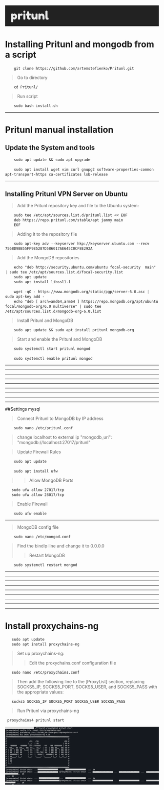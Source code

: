 ![Scrinshot](https://github.com/artemstefienko/Pritunl/blob/main/Pritunl.png)

# Installing Pritunl and mongodb from a script
```
    git clone https://github.com/artemstefienko/Pritunl.git
```
>Go to directory
```
    cd Pritunl/
```
>Run script
```
    sudo bash install.sh
```
___
# Pritunl manual installation
## Update the System and tools 
```
    sudo apt update && sudo apt upgrade

    sudo apt install wget vim curl gnupg2 software-properties-common apt-transport-https ca-certificates lsb-release
```
___
## Installing Pritunl VPN Server on Ubuntu
>Add the Pritunl repository key and file to the Ubuntu system:
```
    sudo tee /etc/apt/sources.list.d/pritunl.list << EOF
    deb https://repo.pritunl.com/stable/apt jammy main
    EOF
```
>Adding it to the repository file
```
    sudo apt-key adv --keyserver hkp://keyserver.ubuntu.com --recv 7568D9BB55FF9E5287D586017AE645C0CF8E292A
```
>Add the MongoDB repositories
```
    echo "deb http://security.ubuntu.com/ubuntu focal-security  main" | sudo tee /etc/apt/sources.list.d/focal-security.list
    sudo apt update
    sudo apt install libssl1.1

    wget -qO - https://www.mongodb.org/static/pgp/server-6.0.asc | sudo apt-key add -
    echo "deb [ arch=amd64,arm64 ] https://repo.mongodb.org/apt/ubuntu focal/mongodb-org/6.0 multiverse" | sudo tee /etc/apt/sources.list.d/mongodb-org-6.0.list
```
>Install Pritunl and MongoDB 
```
    sudo apt update && sudo apt install pritunl mongodb-org
```
>Start and enable the Pritunl and MongoDB
```
    sudo systemctl start pritunl mongod

    sudo systemctl enable pritunl mongod
```
___

___

___

___

___

___

___

___

___
##Settings mysql
>Connect Pritunl to MongoDB by IP address
```
    sudo nano /etc/pritunl.conf
```
>change localhost  to external ip
"mongodb_uri": "mongodb://localhost:27017/pritunl"

> Update Firewall Rules
```
    sudo apt update

    sudo apt install ufw
```
>>Allow MongoDB Ports
```
   sudo ufw allow 27017/tcp
   sudo ufw allow 28017/tcp

```
>Enable Firewall
```
    sudo ufw enable
```
___
>MongoDB config file
```
    sudo nano /etc/mongod.conf
```
>Find the bindIp line and change it to 0.0.0.0 
>>Restart MongoDB
```
    sudo systemctl restart mongod
```
___

___

___

___

___

___

___

___

___

# Install proxychains-ng
```
   sudo apt update
   sudo apt install proxychains-ng
```
>Set up proxychains-ng:
>>Edit the proxychains.conf configuration file
```
   sudo nano /etc/proxychains.conf
```
>Then add the following line to the [ProxyList] section, replacing SOCKS5_IP, SOCKS5_PORT, SOCKS5_USER, and SOCKS5_PASS with the appropriate values:
```
   socks5 SOCKS5_IP SOCKS5_PORT SOCKS5_USER SOCKS5_PASS
```
>Run Pritunl via proxychains-ng
```
 proxychains4 pritunl start
```
![Scrinshot](https://github.com/artemstefienko/Pritunl/blob/main/Screnshot%20proxy.png)
